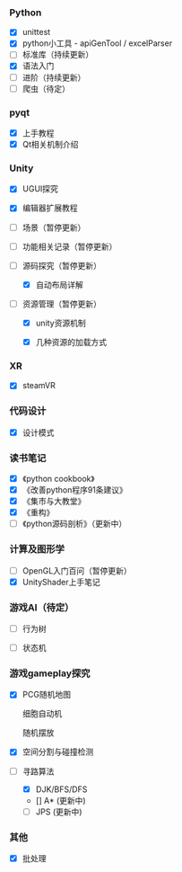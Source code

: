 ### Python

- [x] unittest
- [x] python小工具 - apiGenTool / excelParser
- [ ] 标准库（持续更新）
- [x] 语法入门
- [ ] 进阶（持续更新）
- [ ] 爬虫（待定）

### pyqt

- [x] 上手教程
- [x] Qt相关机制介绍

### Unity

- [x] UGUI探究

- [x] 编辑器扩展教程

- [ ] 场景（暂停更新）

- [ ] 功能相关记录（暂停更新）

- [ ] 源码探究（暂停更新）

  - [x] 自动布局详解 

- [ ] 资源管理（暂停更新）

  - [x] unity资源机制

  - [x] 几种资源的加载方式

### XR

- [x] steamVR

### 代码设计

- [x] 设计模式

### 读书笔记

- [x] 《python cookbook》
- [x] 《改善python程序91条建议》
- [x] 《集市与大教堂》
- [x] 《重构》
- [ ] 《python源码剖析》（更新中）

### 计算及图形学

- [ ] OpenGL入门百问（暂停更新）
- [x] UnityShader上手笔记

### 游戏AI（待定）

- [ ] 行为树

- [ ] 状态机

### 游戏gameplay探究

- [x] PCG随机地图

  细胞自动机

  随机摆放

- [x] 空间分割与碰撞检测

- [ ] 寻路算法

  - [x] DJK/BFS/DFS

  - [] A* (更新中)

  - [ ] JPS (更新中)

### 其他

- [x] 批处理

